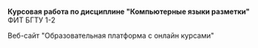 **Курсовая работа по дисциплине "Компьютерные языки разметки"**
ФИТ БГТУ 1-2

Веб-сайт "Образовательная платформа с онлайн курсами"
